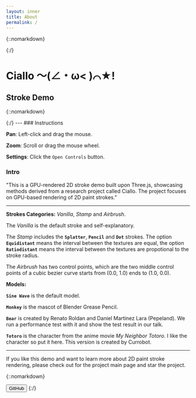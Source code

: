 ```yaml
---
layout: inner
title: About
permalink: /
---
```


{::nomarkdown}

<script async src="https://unpkg.com/es-module-shims@1.6.3/dist/es-module-shims.js"></script>
<script type="importmap">
{
    "imports": {
    "three": "https://unpkg.com/three@0.154.0/build/three.module.js",
    "three/addons/": "https://unpkg.com/three@0.154.0/examples/jsm/"
    }
}
</script>
<script id="vertexShader" type="x-shader/x-vertex">
	{% capture vertex_shader %}
  	{% include_relative /articulatedLine.vert %}
	{% endcapture %}
  {{ vertex_shader | remove_first: "#version 300 es" }}
</script>

<script id="fragmentShader" type="x-shader/x-fragment">
	{% capture fragment_shader %}
  	{% include_relative /articulatedLine.frag %}
	{% endcapture %}
  {{ fragment_shader | remove_first: "#version 300 es" }}
</script>
{:/}


# Ciallo ～(∠・ω< )⌒★!

## Stroke Demo
{::nomarkdown}
<style>
  canvas { width: inherit; position: relative; top: 0;}
</style>
<div id='canvas-holder' style="position: relative;">
  <div id="dat-gui-holder" style="position: absolute; top: 0em; left: 0em; z-index: 1;"></div>
</div>
{:/}
---
### Instructions

**Pan**: Left-click and drag the mouse.

**Zoom**: Scroll or drag the mouse wheel.

**Settings**: Click the `Open Controls` button.

### Intro

"This is a GPU-rendered 2D stroke demo built upon Three.js, showcasing methods derived from a research project called Ciallo. The project focuses on GPU-based rendering of 2D paint strokes."

---

**Strokes Categories:** _Vanilla_, _Stamp_ and _Airbrush_.

The _Vanilla_ is the default stroke and self-explanatory.

The _Stamp_ includes the **`Splatter`**, **`Pencil`** and **`Dot`** strokes. 
The option **`Equidistant`** means the interval between the textures are equal,
the option **`Ratiodistant`** means the interval between the textures are propotional to the stroke radius.

The _Airbrush_ has two control points, which are the two middle control points of a cubic bezier curve starts from (0.0, 1.0) ends to (1.0, 0.0).

**Models:**

**`Sine Wave`** is the default model.

**`Monkey`** is the mascot of Blender Grease Pencil.

**`Bear`** is created by Renato Roldan and Daniel Martinez Lara (Pepeland). We run a performance test with it and show the test result in our talk.

**`Totoro`** is the character from the anime movie _My Neighbor Totoro_. I like the character so put it here. This version is created by Currobot. 

---

If you like this demo and want to learn more about 2D paint stroke rendering, please check out for the project main page and star the project.

{::nomarkdown}
<script type="module" src="js/main.js"></script>
<a href="https://github.com/ShenCiao/Ciallo"><button class="btn btn-default btn-lg"><i class="fa fa-github fa-lg"></i>GitHub</button></a>
{:/}